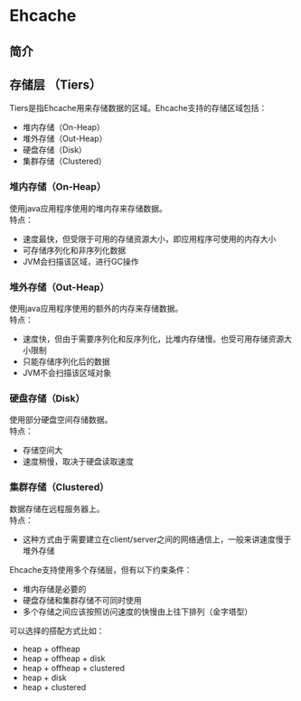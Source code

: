 # Ehcache

## 简介


## 存储层 （Tiers）
Tiers是指Ehcache用来存储数据的区域。Ehcache支持的存储区域包括：  
- 堆内存储（On-Heap）
- 堆外存储（Out-Heap）
- 硬盘存储（Disk）
- 集群存储（Clustered）

### 堆内存储（On-Heap）
使用java应用程序使用的堆内存来存储数据。  
特点：  
- 速度最快，但受限于可用的存储资源大小，即应用程序可使用的内存大小
- 可存储序列化和非序列化数据
- JVM会扫描该区域，进行GC操作

### 堆外存储（Out-Heap）
使用java应用程序使用的额外的内存来存储数据。  
特点：  
- 速度快，但由于需要序列化和反序列化，比堆内存储慢。也受可用存储资源大小限制
- 只能存储序列化后的数据
- JVM不会扫描该区域对象

### 硬盘存储（Disk）
使用部分硬盘空间存储数据。  
特点：  
- 存储空间大
- 速度稍慢，取决于硬盘读取速度

### 集群存储（Clustered）
数据存储在远程服务器上。  
特点：
- 这种方式由于需要建立在client/server之间的网络通信上，一般来讲速度慢于堆外存储  

Ehcache支持使用多个存储层，但有以下约束条件：  
- 堆内存储是必要的
- 硬盘存储和集群存储不可同时使用
- 多个存储之间应该按照访问速度的快慢由上往下排列（金字塔型）

可以选择的搭配方式比如：  
- heap + offheap
- heap + offheap + disk
- heap + offheap + clustered
- heap + disk
- heap + clustered